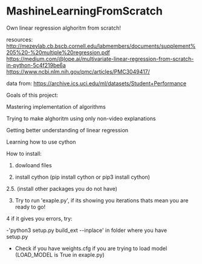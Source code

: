 # MashineLearningFromScratch
Own linear regression alghoritm from scratch!

resources:
  http://mezeylab.cb.bscb.cornell.edu/labmembers/documents/supplement%205%20-%20multiple%20regression.pdf
  https://medium.com/@lope.ai/multivariate-linear-regression-from-scratch-in-python-5c4f219be6a
  https://www.ncbi.nlm.nih.gov/pmc/articles/PMC3049417/

data from: https://archive.ics.uci.edu/ml/datasets/Student+Performance

Goals of this project:

  Mastering implementation of algorithms 
  
  Trying to make alghoritm using only non-video explanations
  
  Getting better understanding of linear regression
  
  Learning how to use cython

How to install:

1. dowloand files

2. install cython (pip install cython or pip3 install cython)

2.5. (install other packages you do not have)

3. Try to run 'exaple.py', if its showing you iterations thats mean 
  you are ready to go!
  
4 if it gives you errors, try:

  -'python3 setup.py build_ext --inplace' in folder where you have  
    setup.py
    
  - Check if you have weights.cfg if you are trying to load model
    (LOAD_MODEL is True in exaple.py)
